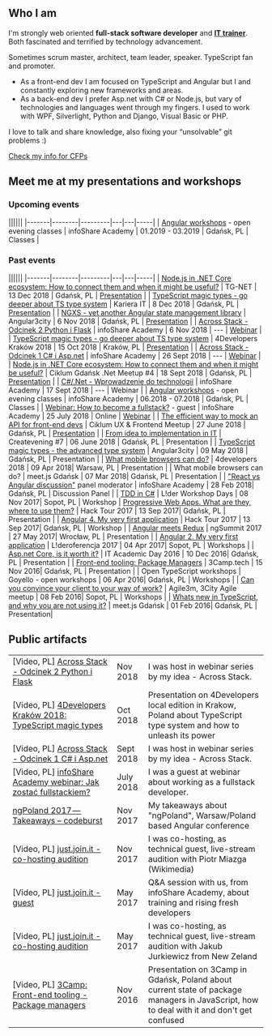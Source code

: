 ## Who I am
I'm strongly web oriented **full-stack software developer** and **[IT trainer](https://infoshareacademy.com/)**. Both fascinated and terrified by technology advancement.

Sometimes scrum master, architect, team leader, speaker. TypeScript fan and promoter.

* As a front-end dev I am focused on TypeScript and Angular but I and constantly exploring new frameworks and areas.
* As a back-end dev I prefer Asp.net with C# or Node.js, but vary of technologies and languages went through my fingers. I used to work with WPF, Silverlight, Python and Django, Visual Basic or PHP.

I love to talk and share knowledge, also fixing your “unsolvable” git problems :)

[Check my info for CFPs](https://gist.github.com/michalczukm/c018a256837b05e47581e5063f78c8ab)


## Meet me at my presentations and workshops

### Upcoming events

||||||
|-------|--------|---------|---|---|-----|
| [Angular workshops](https://infoshareacademy.com/kursy/kurs-wieczorowy_gdansk_angular-6/) - open evening classes | infoShare Academy | 01.2019 - 03.2019 | Gdańsk, PL | Classes |


### Past events

||||||
|-------|--------|---------|---|---|-----|
| [Node.js in .NET Core ecosystem: How to connect them and when it might be useful?](https://www.meetup.com/TG-NET/events/256711276/) | TG-NET | 13 Dec 2018 | Gdańsk, PL | [Presentation](https://slides.com/michalczukm/nodejs-in-dotnet-core-ecosystem) |
| [TypeScript magic types - go deeper about TS type system](https://careercon.pl/konferencja/kariera-it-gdansk-08-12-2018/) | Kariera IT | 8 Dec 2018 | Gdańsk, PL | [Presentation](https://slides.com/michalczukm/typescript-magic-types) |
| [NGXS - yet another Angular state management library](https://www.facebook.com/events/2184181045190150/) | Angular3city | 6 Nov 2018 | Gdańsk, PL | [Presentation](https://slides.com/michalczukm/ngxs-yet-another-state-management) |
| [Across Stack - Odcinek 2 Python i Flask](https://web.facebook.com/events/1944578742303204/) | infoShare Academy | 6 Nov 2018 | --- | [Webinar](https://www.facebook.com/infoshareacademy/videos/254645481890710/UzpfSTQzMjI1MjcwMzYwNjEyODpWSzoxOTY4NDIzODA5OTE4Njk3/?acontext=%7B%22ref%22%3A70%2C%22source%22%3A1%2C%22action_history%22%3A%22[%7B%5C%22surface%5C%22%3A%5C%22permalink%5C%22%2C%5C%22mechanism%5C%22%3A%5C%22surface%5C%22%2C%5C%22extra_data%5C%22%3A[]%7D]%22%7D&active_tab=discussion) |
| [TypeScript magic types - go deeper about TS type system](https://krakow.4developers.org.pl/bio.html#id=35107) | 4Developers Kraków 2018 | 15 Oct 2018 | Kraków, PL | [Presentation](https://slides.com/michalczukm/typescript-magic-types) |
| [Across Stack - Odcinek 1 C# i Asp.net](https://www.facebook.com/events/560977510989033/) | infoShare Academy | 26 Sept 2018 | --- | [Webinar](https://www.facebook.com/infoshareacademy/videos/294755691359453/UzpfSTQzMjI1MjcwMzYwNjEyODo1NjQwMTk5NzczNTE0NTM/?action_history=null&__xts__[0]=68.ARCnkCkg9qrbYAYkAo87MMRtBJsXnYL-K0uhMm49tQ5S6NVtta6mEt_cP2gJ5mlX9FOsSTbLwkqxkpjjhNECoH_IyGiyR7oqrVZP1DpQP-SzRnP59fRH5R6IAAhopcOI7zh1CrvQznqgRPXgyQY0G10Y06SidYK7vBY51Z8u_Pe21HnZC3p0&__tn__=-R) |
| [Node.js in .NET Core ecosystem: How to connect them and when it might be useful?](https://crossweb.pl/en/events/ciklum-gdansk-net-meetup-4/) | Ciklum Gdańsk .Net Meetup #4 | 18 Sept 2018 | Gdańsk, PL | [Presentation](https://slides.com/michalczukm/nodejs-in-dotnet-core-ecosystem#/) |
| [C#/.Net - Wprowadzenie do technologii](https://www.facebook.com/events/306228466595478/) | infoShare Academy | 17 Sept 2018 | --- | Webinar |
| [Angular workshops](https://infoshareacademy.com/warsztaty_angular_gdansk.html) - open evening classes | infoShare Academy | 06.2018 - 07.2018 | Gdańsk, PL | Classes |
| [Webinar: How to become a fullstack?](https://www.facebook.com/events/223171684972714/) - guest | infoShare Academy | 25 July 2018 | Online | [Webinar](https://www.youtube.com/watch?v=2LiVkyS9Co4&feature=youtu.be&t=602) |
| [The efficient way to mock an API for front-end devs](https://crossweb.pl/en/events/ux-frontend-meetup-czerwiec-2018/) | Ciklum UX & Frontend Meetup | 27 June 2018 | Gdańsk, PL | [Presentation](https://slides.com/michalczukm/mocking-api-for-front-end-devs) |
| [From idea to implementation in IT](https://www.facebook.com/events/370208810150274/?active_tab=about) | Createvening #7 | 06 June 2018 | Gdańsk, PL | Presentation |
| [TypeScript magic types - the advanced type system](https://slides.com/michalczukm/typescript-magic-types-angular3city2018) | Angular3city | 09 May 2018 | Gdańsk, PL | Presentation |
| [What mobile browsers can do?](https://4developers.org.pl/lecture.html#id=40682) | 4developers 2018 | 09 Apr 2018| Warsaw, PL | Presentation |
| What mobile browsers can do? | meet.js Gdańsk | 07 Mar 2018| Gdańsk, PL | Presentation |
| ["React vs Angular discussion"](https://www.trojmiasto.pl/React-vs-Angular-infoShare-Academy-x-AiOLI-imp454236.html) panel moderator | infoShare Academy | 28 Feb 2018| Gdańsk, PL | Discussion Panel |
| [TDD in C#](https://speakerdeck.com/michalczukm/l-der-test-driven-development-in-c-number-workshop) | L!der Workshop Days | 08 Nov 2017| Sopot, PL | Workshop
| [Progressive Web Apps. What are they, where to use them?](https://speakerdeck.com/michalczukm/hack-tour-progressive-web-apps-what-are-they-when-to-use-them) | Hack Tour 2017 | 13 Sep 2017| Gdańsk, PL | Presentation |
| [Angular 4. My very first application](https://speakerdeck.com/michalczukm/hack-tour-my-very-first-angular-4-application-workshops) | Hack Tour 2017 | 13 Sep 2017| Gdańsk, PL | Workshop |
| [Angular meets Redux](https://speakerdeck.com/michalczukm/ngsummit-angular-meets-redux) | ngSummit 2017 | 27 May 2017| Wrocław, PL | Presentation |
| [Angular 2. My very first application](https://speakerdeck.com/michalczukm/l-deroferencja-my-very-first-angular-2-application-workshops) | L!deroferencja 2017 | 04 Apr 2017| Sopot, PL | Workshops |
| [Asp.net Core, is it worth it?](https://speakerdeck.com/michalczukm/itad-asp-dot-net-core) | IT Academic Day 2016 | 10 Dec 2016| Gdańsk, PL | Presentation |
| [Front-end tooling: Package Managers](https://speakerdeck.com/michalczukm/3camp-front-end-tooling-package-managers) | 3Camp.tech | 15 Nov 2016| Gdańsk, PL | Presentation |
| Open TypeScript workshops | Goyello - open workshops | 06 Apr 2016| Gdańsk, PL | Workshops |
| [Can you convince your client to your way of work?](https://speakerdeck.com/michalczukm/agile3m-can-you-convince-client-to-your-way-of-work) | Agile3m, 3City Agile meetup | 08 Feb 2016| Sopot, PL | Workshops |
| [Whats new in TypeScript, and why you are not using it?](https://speakerdeck.com/michalczukm/meet-dot-js-typescript-what-is-new-any-why-you-are-not-using-it) | meet.js Gdańsk | 01 Feb 2016| Gdańsk, PL | Presentation|

## Public artifacts

||||
|-------|--------|---------|
| [Video, PL] [Across Stack - Odcinek 2 Python i Flask](https://www.facebook.com/infoshareacademy/videos/254645481890710/UzpfSTQzMjI1MjcwMzYwNjEyODpWSzoxOTY4NDIzODA5OTE4Njk3/?acontext=%7B%22ref%22%3A70%2C%22source%22%3A1%2C%22action_history%22%3A%22[%7B%5C%22surface%5C%22%3A%5C%22permalink%5C%22%2C%5C%22mechanism%5C%22%3A%5C%22surface%5C%22%2C%5C%22extra_data%5C%22%3A[]%7D]%22%7D&active_tab=discussion) | Nov 2018 | I was host in webinar series by my idea - Across Stack. |
| [Video, PL] [4Developers Kraków 2018: TypeScript magic types](https://youtu.be/2Fciqei6gcI) | Oct 2018 | Presentation on 4Developers local edition in Krakow, Poland about TypeScript type system and how to unleash its power |
| [Video, PL] [Across Stack - Odcinek 1 C# i Asp.net](https://www.facebook.com/infoshareacademy/videos/294755691359453/UzpfSTQzMjI1MjcwMzYwNjEyODo1NjQwMTk5NzczNTE0NTM/?action_history=null&__xts__[0]=68.ARCnkCkg9qrbYAYkAo87MMRtBJsXnYL-K0uhMm49tQ5S6NVtta6mEt_cP2gJ5mlX9FOsSTbLwkqxkpjjhNECoH_IyGiyR7oqrVZP1DpQP-SzRnP59fRH5R6IAAhopcOI7zh1CrvQznqgRPXgyQY0G10Y06SidYK7vBY51Z8u_Pe21HnZC3p0&__tn__=-R) | Sept 2018 | I was host in webinar series by my idea - Across Stack. |
| [Video, PL] [infoShare Academy webinar: Jak zostać fullstackiem?](https://www.youtube.com/watch?v=2LiVkyS9Co4&feature=youtu.be&t=602) | July 2018 | I was a guest at webinar about working as a fullstack developer. |
| [ngPoland 2017 — Takeaways – codeburst](https://codeburst.io/ngpoland-2017-takeaways-a7d455363106) | Nov 2017 | My takeaways about "ngPoland", Warsaw/Poland based Angular conference |
| [Video, PL] [just.join.it - co-hosting audition](https://youtu.be/Fz9pXEL0hlw) | Nov 2017 | I was co-hosting, as technical guest, live-stream audition with Piotr Miazga (Wikimedia) |
| [Video, PL] [just.join.it - guest](https://www.youtube.com/watch?v=sGSou-lXpxM) | May 2017 | Q&A session with us, from infoShare Academy, about training and rising fresh developers |
| [Video, PL] [just.join.it - co-hosting audition](https://youtu.be/_OcehPVDurE) | May 2017 | I was co-hosting, as technical guest, live-stream audition with Jakub Jurkiewicz from New Zeland |
| [Video, PL] [3Camp: Front-end tooling - Package managers](https://vimeo.com/192835137) | Nov 2016 | Presentation on 3Camp in Gdańsk, Poland about current state of package managers in JavaScript, how to deal with it and don't get confused |


